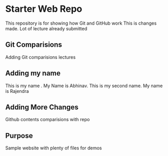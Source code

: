 # Starter Web Repo

This repository is for showing how Git and GitHub work
This is changes made.
Lot of lecture already submitted

## Git Comparisions
Adding Git comparisions lectures 

## Adding my name
This is my name . My Name is Abhinav.
This is my second name. My name is Rajendra

## Adding More Changes
Github contents comparisions with repo

## Purpose

Sample website with plenty of files for demos